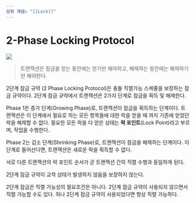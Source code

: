 ```yaml
---
상위 개념: "[[Lock]]"
---
```

# 2-Phase Locking Protocol

![](https://i.imgur.com/eDHG6pN.png)

> 트랜잭션은 잠금을 얻는 동안에는 얻기만 해야하고, 해제하는 동안에는 해제하기만 해야한다.

2단계 잠금 규약 (2 Phase Locking Protocol)은 충돌 직렬가능 스케줄을 보장하는 잠금 규약이다. 2단계 잠금 규약에서 트랜잭션은 2가지 단계로 잠금을 획득 및 해제한다.

Phase 1은 증가 단계(Growing Phase)로, 트랜잭션이 잠금을 획득하는 단계이다. 트랜잭션은 이 단계에서 필요로 하는 모든 항목들에 대한 락을 얻을 때 까지 기존에 얻었던 락을 해제할 수 없다. 필요한 모든 락을 다 얻은 상태는 **락 포인트**(Lock Point)라고 부르며, 작업을 수행한다.

Phase 2는 감소 단계(Shrinking Phase)로, 트랜잭션이 잠금을 해제하는 단계이다. 이 단계로 들어선다면, 트랜잭션은 새로운 락을 획득할 수 없다. 

서로 다른 트랜잭션의 락 포인트 순서가 곧 트랜잭션 간의 직렬 수행과 동일하게 된다.

2단계 잠금 규약이 교착 상태가 발생하지 않음을 보장하지 않는다.

2단계 잠금은 직렬 가능성의 필요조건은 아니다. 2단계 잠금 규약이 사용되지 않으면서 직렬 가능할 수도 있다. 허나 2단계 잠금 규약이 사용되었다면 항상 직렬 가능하다.
